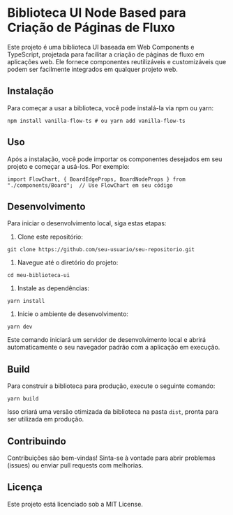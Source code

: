Biblioteca UI Node Based para Criação de Páginas de Fluxo
=========================================================

Este projeto é uma biblioteca UI baseada em Web Components e TypeScript, projetada para facilitar a criação de páginas de fluxo em aplicações web. Ele fornece componentes reutilizáveis e customizáveis que podem ser facilmente integrados em qualquer projeto web.

Instalação
----------

Para começar a usar a biblioteca, você pode instalá-la via npm ou yarn:

`npm install vanilla-flow-ts # ou yarn add vanilla-flow-ts`

Uso
---

Após a instalação, você pode importar os componentes desejados em seu projeto e começar a usá-los. Por exemplo:


`import FlowChart, { BoardEdgeProps, BoardNodeProps } from "./components/Board";  // Use FlowChart em seu código`

Desenvolvimento
---------------

Para iniciar o desenvolvimento local, siga estas etapas:

1.  Clone este repositório:

`git clone https://github.com/seu-usuario/seu-repositorio.git`

1.  Navegue até o diretório do projeto:

`cd meu-biblioteca-ui`

1.  Instale as dependências:

`yarn install`

1.  Inicie o ambiente de desenvolvimento:


`yarn dev`

Este comando iniciará um servidor de desenvolvimento local e abrirá automaticamente o seu navegador padrão com a aplicação em execução.

Build
-----

Para construir a biblioteca para produção, execute o seguinte comando:


`yarn build`

Isso criará uma versão otimizada da biblioteca na pasta `dist`, pronta para ser utilizada em produção.

Contribuindo
------------

Contribuições são bem-vindas! Sinta-se à vontade para abrir problemas (issues) ou enviar pull requests com melhorias.

Licença
-------

Este projeto está licenciado sob a MIT License.
